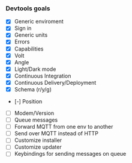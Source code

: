 ### Devtools goals

-   [x] Generic enviroment
-   [x] Sign in
-   [x] Generic units
-   [x] Errors
-   [x] Capabilities
-   [x] Volt
-   [x] Angle
-   [x] Light/Dark mode
-   [x] Continuous Integration
-   [x] Continuous Delivery/Deployment
-   [x] Schema (r/y/g)
-   [-] Position
-   [ ] Modem/Version
-   [ ] Queue messages
-   [ ] Forward MQTT from one env to another
-   [ ] Send over MQTT instead of HTTP
-   [ ] Customize installer
-   [ ] Customize updater
-   [ ] Keybindings for sending messages on queue

